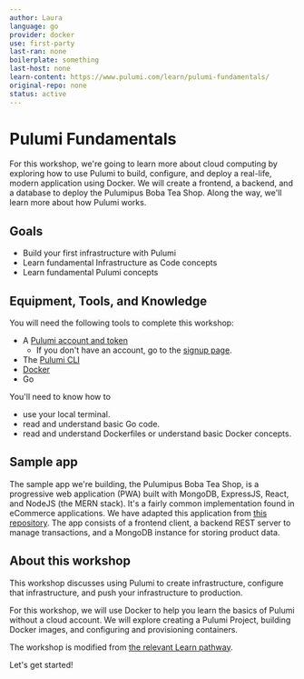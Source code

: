 ```yaml
---
author: Laura
language: go
provider: docker
use: first-party
last-ran: none
boilerplate: something
last-host: none
learn-content: https://www.pulumi.com/learn/pulumi-fundamentals/
original-repo: none
status: active
---
```


# Pulumi Fundamentals

For this workshop, we're going to learn more about cloud computing by exploring how to use Pulumi to build, configure, and deploy a real-life, modern application using Docker. We will create a frontend, a backend, and a database to deploy the Pulumipus Boba Tea Shop. Along the way, we'll learn more about how Pulumi works.

## Goals

* Build your first infrastructure with Pulumi
* Learn fundamental Infrastructure as Code concepts
* Learn fundamental Pulumi concepts

## Equipment, Tools, and Knowledge

You will need the following tools to complete this workshop:

* A [Pulumi account and token](https://www.pulumi.com/docs/intro/pulumi-service/accounts/#access-tokens?utm_source=da&utm_medium=referral&utm_campaign=workshops&utm_content=github-fundamentals)
    * If you don't have an account, go to the [signup page](https://app.pulumi.com/signup?utm_source=da&utm_medium=referral&utm_campaign=workshops&utm_content=github-fundamentals).
* The [Pulumi CLI](https://www.pulumi.com/docs/get-started/install/?utm_source=da&utm_medium=referral&utm_campaign=workshops&utm_content=github-fundamentals)
* [Docker](https://docs.docker.com/get-docker/)
* Go

You'll need to know how to

- use your local terminal.
- read and understand basic Go code.
- read and understand Dockerfiles or understand basic Docker concepts.

## Sample app

The sample app we're building, the Pulumipus Boba Tea Shop, is a progressive web application (PWA) built with MongoDB, ExpressJS, React, and NodeJS (the MERN stack). It's a fairly common implementation found in eCommerce applications. We have adapted this application from [this repository](https://github.com/shubhambattoo/shopping-cart). The app consists of a frontend client, a backend REST server to manage transactions, and a MongoDB instance for storing product data.

## About this workshop

This workshop discusses using Pulumi to create infrastructure, configure that infrastructure, and push your infrastructure to production.

For this workshop, we will use Docker to help you learn the basics of Pulumi without a cloud account. We will explore creating a Pulumi Project, building Docker images, and configuring and provisioning containers.

The workshop is modified from [the relevant Learn pathway](https://www.pulumi.com/learn/pulumi-fundamentals/).

Let's get started!